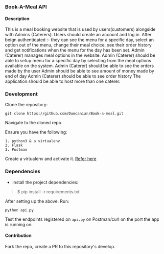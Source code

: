 ### Book-A-Meal API

#### Description
This is a meal booking website that is used by users(customers) alongside with Admins (Caterers). Users should create an account and log in. After beign authenticated :- they can see the menu for a specific day, select an option out of the menu, change their meal choice, see their order history and get notifications when the menu for the day has been set. Admin (Caterer) manages meal options in the website. Admin (Caterer) should be able to setup menu for a specific day by selecting from the meal options available on the system. Admin (Caterer) should be able to see the orders made by the user Admin should be able to see amount of money made by end of day Admin (Caterer) should be able to see order history The application should be able to host more than one caterer.

### Development

Clone the repository: 

```git clone https://github.com/Duncanian/Book-a-meal.git```

Navigate to the cloned repo. 

Ensure you have the following:

```
1. python3 & a virtualenv
2. Flask
3. Postman
```

Create a virtualenv and activate it. [Refer here](https://docs.python.org/3/tutorial/venv.html)

### Dependencies
- Install the project dependencies:
> $ pip install -r requirements.txt

After setting up the above. Run:

```python api.py```

Test the endpoints registered on `api.py` on Postman/curl on the port the app is running on. 

#### Contribution
Fork the repo, create a PR to this repository's develop.
